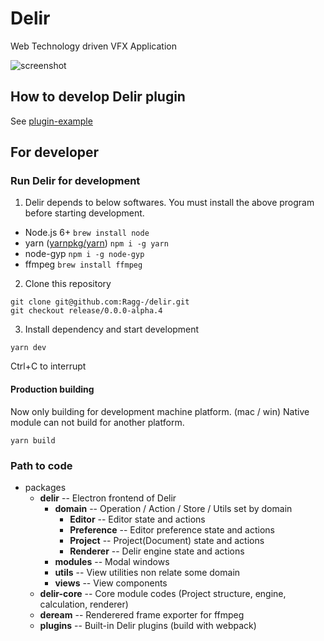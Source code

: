# Delir
Web Technology driven VFX Application

![screenshot](https://user-images.githubusercontent.com/8597982/51431908-d5c7c780-1c72-11e9-9f2a-4bee09200ffc.png)

## How to develop Delir plugin
See [plugin-example](https://github.com/ra-gg/Delir/tree/master/packages/delir-core/plugin-example)

## For developer

### Run Delir for development
1. Delir depends to below softwares.
  You must install the above program before starting development.

  - Node.js 6+
    `brew install node`
  - yarn ([yarnpkg/yarn](https://github.com/yarnpkg/yarn))
    `npm i -g yarn`
  - node-gyp
    `npm i -g node-gyp`
  - ffmpeg
    `brew install ffmpeg`

2. Clone this repository
  ```
  git clone git@github.com:Ragg-/delir.git
  git checkout release/0.0.0-alpha.4
  ```

3. Install dependency and start development
  ```
  yarn dev
  ```

  Ctrl+C to interrupt

#### Production building
Now only building for development machine platform. (mac / win)
Native module can not build for another platform.

```
yarn build
```

### Path to code
- packages
  - **delir**  -- Electron frontend of Delir
    - **domain**  -- Operation / Action / Store / Utils set by domain
      - **Editor**  -- Editor state and actions
      - **Preference**  -- Editor preference state and actions
      - **Project**  -- Project(Document) state and actions
      - **Renderer**  -- Delir engine state and actions
    - **modules**  -- Modal windows
    - **utils**  -- View utilities non relate some domain
    - **views**  -- View components
  - **delir-core**  -- Core module codes (Project structure, engine, calculation, renderer)
  - **deream** -- Renderered frame exporter for ffmpeg
  - **plugins** -- Built-in Delir plugins (build with webpack)
